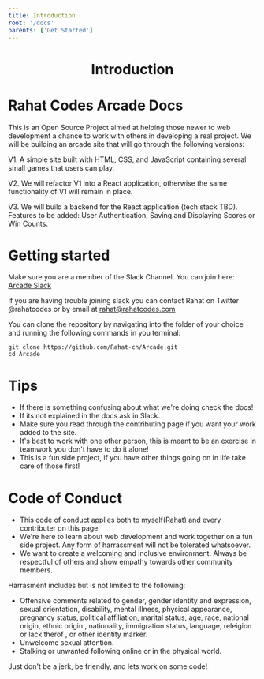 ```yaml
---
title: Introduction
root: '/docs'
parents: ['Get Started']
---
```


<h1 align="center">
  Introduction
</h1>

# Rahat Codes Arcade Docs

This is an Open Source Project aimed at helping those newer to web development a chance to work with others in developing a real project. We will be building an arcade site that will go through the following versions:

V1. A simple site built with HTML, CSS, and JavaScript containing several small games that users can play.

V2. We will refactor V1 into a React application, otherwise the same functionality of V1 will remain in place. 

V3. We will build a backend for the React application (tech stack TBD). Features to be added: User Authentication, Saving and Displaying Scores or Win Counts. 

# Getting started

Make sure you are a member of the Slack Channel. You can join here: <a href = "https://join.slack.com/t/rcarcade/shared_invite/enQtNjIwMTU5NzA1MTM5LTQ1OWMyNGIzMTg5YWExODRlZTQwNWYwYzc5NTJiYzNmZDZhNjFjODc5NjhkMGFiZTExZGYxZWE5Y2FiYTE3NjQ" target="_blank"> Arcade Slack </a>

If you are having trouble joining slack you can contact Rahat on Twitter @rahatcodes or by email at rahat@rahatcodes.com

You can clone the repository by navigating into the folder of your choice and running the following commands in you terminal:

```
git clone https://github.com/Rahat-ch/Arcade.git
cd Arcade

```

# Tips

- If there is something confusing about what we're doing check the docs!
- If its not explained in the docs ask in Slack.
- Make sure you read through the contributing page if you want your work added to the site. 
- It's best to work with one other person, this is meant to be an exercise in teamwork you don't have to do it alone!
- This is a fun side project, if you have other things going on in life take care of those first!

# Code of Conduct

- This code of conduct applies both to myself(Rahat) and every contributer on this page. 
- We're here to learn about web development and work together on a fun side project. Any form of harrassment will not be tolerated whatsoever. 
- We want to create a welcoming and inclusive environment. Always be respectful of others and show empathy towards other community members. 

Harrasment includes but is not limited to the following:

- Offensive comments related to gender, gender identity and expression, sexual orientation, disability, mental illness, physical appearance, pregnancy status, political affiliation, marital status, age, race, national origin, ethnic origin , nationality, immigration status, language, releigion or lack therof , or other identity marker.
- Unwelcome sexual attention.  
- Stalking or unwanted following online or in the physical world.

Just don't be a jerk, be friendly, and lets work on some code!